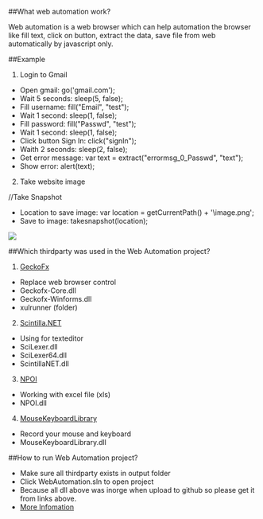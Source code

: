 ##What web automation work?

Web automation is a web browser which can help automation the browser like fill text, click on button, extract the data, save file from web automatically by javascript only.

##Example

1. Login to Gmail

  - Open gmail: go('gmail.com');
  - Wait 5 seconds: sleep(5, false);
  - Fill username: fill("Email", "test");
  - Wait 1 second: sleep(1, false);
  - Fill password: fill("Passwd", "test");
  - Wait 1 second: sleep(1, false);
  - Click button Sign In: click("signIn");
  - Waith 2 seconds: sleep(2, false);
  - Get error message: var text = extract("errormsg_0_Passwd", "text");
  - Show error: alert(text);

2. Take website image

  //Take Snapshot
  - Location to save image: var location = getCurrentPath() + '\\image.png';
  - Save to image: takesnapshot(location);

![](https://github.com/thangdc/web-automation/raw/master/web-automation.png)

##Which thirdparty was used in the Web Automation project?

1. [GeckoFx](https://bitbucket.org/geckofx)
  - Replace web browser control
  - Geckofx-Core.dll
  - Geckofx-Winforms.dll
  - xulrunner (folder)
2. [Scintilla.NET](https://scintillanet.codeplex.com/)
  - Using for texteditor
  - SciLexer.dll
  - SciLexer64.dll
  - ScintillaNET.dll
3. [NPOI](https://npoi.codeplex.com/)
  - Working with excel file (xls)
  - NPOI.dll
4. [MouseKeyboardLibrary](http://www.codeproject.com/Articles/28064/Global-Mouse-and-Keyboard-Library)
  - Record your mouse and keyboard
  - MouseKeyboardLibrary.dll

##How to run Web Automation project?

- Make sure all thirdparty exists in output folder
- Click WebAutomation.sln to open project
- Because all dll above was inorge when upload to github so please get it from links above.
- [More Infomation](http://www.codeproject.com/Tips/525426/Web-Automation)
